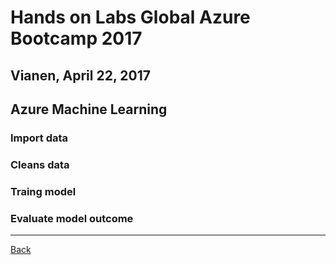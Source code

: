 # Hands on Labs Global Azure Bootcamp 2017
## Vianen, April 22, 2017

## Azure Machine Learning

### Import data

### Cleans data

### Traing model

### Evaluate model outcome

---
[Back](../README.md)